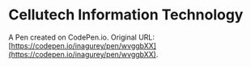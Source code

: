 # Cellutech Information Technology

A Pen created on CodePen.io. Original URL: [https://codepen.io/inagurey/pen/wvggbXX](https://codepen.io/inagurey/pen/wvggbXX).


